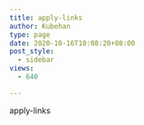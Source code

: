 ```yaml
---
title: apply-links
author: Kubehan
type: page
date: 2020-10-16T10:08:20+08:00
post_style:
  - sidebar
views:
  - 640

---
```

apply-links